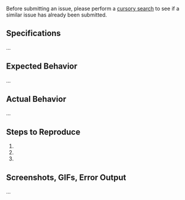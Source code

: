 Before submitting an issue, please perform a [cursory search](https://github.com/howdyai/botkit-storage-mongo/issues?utf8=✓&q=is%3Aissue+)
to see if a similar issue has already been submitted.

## Specifications

...

## Expected Behavior

...

## Actual Behavior

...

## Steps to Reproduce

1.
2.
3.

## Screenshots, GIFs, Error Output

...
